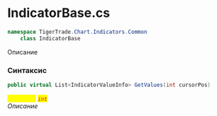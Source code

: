 
# IndicatorBase.cs
```csharp
namespace TigerTrade.Chart.Indicators.Common  
    class IndicatorBase
```

Описание

### Синтаксис
```csharp
public virtual List<IndicatorValueInfo> GetValues(int cursorPos)
```

<mark style="color:yellow;">`cursorPos`</mark> <mark style="color:red;">*`int`*</mark>  
 *Описание*  
  

                    
                    